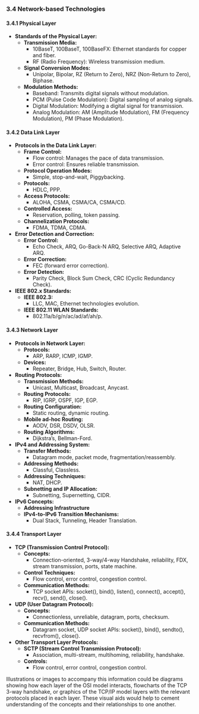 ### 3.4 Network-based Technologies

#### 3.4.1 Physical Layer
- **Standards of the Physical Layer:**
  - **Transmission Media:**
    - 10BaseT, 100BaseT, 100BaseFX: Ethernet standards for copper and fiber.
    - RF (Radio Frequency): Wireless transmission medium.
  - **Signal Conversion Modes:**
    - Unipolar, Bipolar, RZ (Return to Zero), NRZ (Non-Return to Zero), Biphase.
  - **Modulation Methods:**
    - Baseband: Transmits digital signals without modulation.
    - PCM (Pulse Code Modulation): Digital sampling of analog signals.
    - Digital Modulation: Modifying a digital signal for transmission.
    - Analog Modulation: AM (Amplitude Modulation), FM (Frequency Modulation), PM (Phase Modulation).

#### 3.4.2 Data Link Layer
- **Protocols in the Data Link Layer:**
  - **Frame Control:**
    - Flow control: Manages the pace of data transmission.
    - Error control: Ensures reliable transmission.
  - **Protocol Operation Modes:**
    - Simple, stop-and-wait, Piggybacking.
  - **Protocols:**
    - HDLC, PPP.
  - **Access Protocols:**
    - ALOHA, CSMA, CSMA/CA, CSMA/CD.
  - **Controlled Access:**
    - Reservation, polling, token passing.
  - **Channelization Protocols:**
    - FDMA, TDMA, CDMA.
- **Error Detection and Correction:**
  - **Error Control:**
    - Echo Check, ARQ, Go-Back-N ARQ, Selective ARQ, Adaptive ARQ.
  - **Error Correction:**
    - FEC (forward error correction).
  - **Error Detection:**
    - Parity Check, Block Sum Check, CRC (Cyclic Redundancy Check).
- **IEEE 802.x Standards:**
  - **IEEE 802.3:**
    - LLC, MAC, Ethernet technologies evolution.
  - **IEEE 802.11 WLAN Standards:**
    - 802.11a/b/g/n/ac/ad/af/ah/p.

#### 3.4.3 Network Layer
- **Protocols in Network Layer:**
  - **Protocols:**
    - ARP, RARP, ICMP, IGMP.
  - **Devices:**
    - Repeater, Bridge, Hub, Switch, Router.
- **Routing Protocols:**
  - **Transmission Methods:**
    - Unicast, Multicast, Broadcast, Anycast.
  - **Routing Protocols:**
    - RIP, IGRP, OSPF, IGP, EGP.
  - **Routing Configuration:**
    - Static routing, dynamic routing.
  - **Mobile ad-hoc Routing:**
    - AODV, DSR, DSDV, OLSR.
  - **Routing Algorithms:**
    - Dijkstra’s, Bellman-Ford.
- **IPv4 and Addressing System:**
  - **Transfer Methods:**
    - Datagram mode, packet mode, fragmentation/reassembly.
  - **Addressing Methods:**
    - Classful, Classless.
  - **Addressing Techniques:**
    - NAT, DHCP.
  - **Subnetting and IP Allocation:**
    - Subnetting, Supernetting, CIDR.
- **IPv6 Concepts:**
  - **Addressing Infrastructure**
  - **IPv4-to-IPv6 Transition Mechanisms:**
    - Dual Stack, Tunneling, Header Translation.

#### 3.4.4 Transport Layer
- **TCP (Transmission Control Protocol):**
  - **Concepts:**
    - Connection-oriented, 3-way/4-way Handshake, reliability, FDX, stream transmission, ports, state machine.
  - **Control Techniques:**
    - Flow control, error control, congestion control.
  - **Communication Methods:**
    - TCP socket APIs: socket(), bind(), listen(), connect(), accept(), recv(), send(), close().
- **UDP (User Datagram Protocol):**
  - **Concepts:**
    - Connectionless, unreliable, datagram, ports, checksum.
  - **Communication Methods:**
    - Datagram socket, UDP socket APIs: socket(), bind(), sendto(), recvfrom(), close().
- **Other Transport Layer Protocols:**
  - **SCTP (Stream Control Transmission Protocol):**
    - Association, multi-stream, multihoming, reliability, handshake.
  - **Controls:**
    - Flow control, error control, congestion control.

Illustrations or images to accompany this information could be diagrams showing how each layer of the OSI model interacts, flowcharts of the TCP 3-way handshake, or graphics of the TCP/IP model layers with the relevant protocols placed in each layer. These visual aids would help to cement understanding of the concepts and their relationships to one another.
